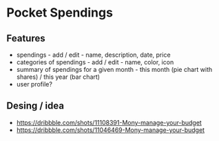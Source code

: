 # Pocket Spendings

## Features

- spendings - add / edit - name, description, date, price
- categories of spendings - add / edit - name, color, icon
- summary of spendings for a given month - this month (pie chart with shares) / this year (bar chart)
- user profile?

## Desing / idea

- https://dribbble.com/shots/11108391-Mony-manage-your-budget
- https://dribbble.com/shots/11046469-Mony-manage-your-budget
